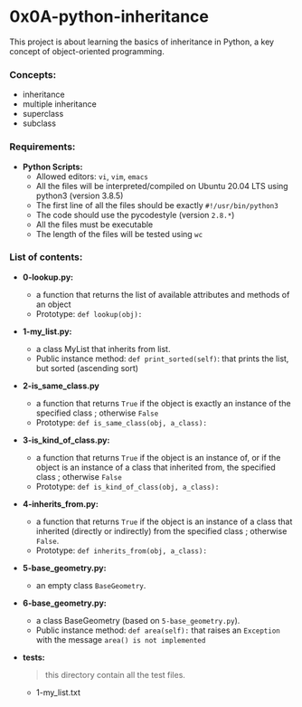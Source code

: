 # 0x0A-python-inheritance

This project is about learning the basics of inheritance in Python, a key concept of object-oriented programming.

### Concepts:
- inheritance
- multiple inheritance
- superclass
- subclass

### Requirements:
- **Python Scripts:**
  - Allowed editors: `vi`, `vim`, `emacs`
  - All the files will be interpreted/compiled on Ubuntu 20.04 LTS using python3 (version 3.8.5)
  - The first line of all the files should be exactly `#!/usr/bin/python3`
  - The code should use the pycodestyle (version `2.8.*`)
  - All the files must be executable
  - The length of the files will be tested using `wc`

### List of contents:
- **0-lookup.py:**
	- a function that returns the list of available attributes and methods of an object
	- Prototype: `def lookup(obj):`
- **1-my_list.py:**
 	- a class MyList that inherits from list.
	- Public instance method: `def print_sorted(self)`: that prints the list, but sorted (ascending sort)
- **2-is_same_class.py**
	- a function that returns `True` if the object is exactly an instance of the specified class ; otherwise `False`
	- Prototype: `def is_same_class(obj, a_class):`
- **3-is_kind_of_class.py:**
	- a function that returns `True` if the object is an instance of, or if the object is an instance of a class that inherited from, the specified class ; otherwise `False`
	- Prototype: `def is_kind_of_class(obj, a_class):`
- **4-inherits_from.py:**
	- a function that returns `True` if the object is an instance of a class that inherited (directly or indirectly) from the specified class ; otherwise `False`.
	- Prototype: `def inherits_from(obj, a_class):`
- **5-base_geometry.py:**
	- an empty class `BaseGeometry`.
- **6-base_geometry.py:**
	- a class BaseGeometry (based on `5-base_geometry.py`).
	- Public instance method: `def area(self):` that raises an `Exception` with the message `area() is not implemented`

- **tests:**
    > this directory contain all the test files.
    - 1-my_list.txt
